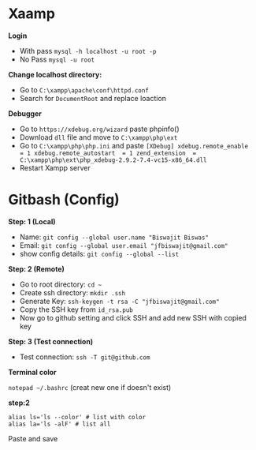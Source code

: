 # Xaamp

**Login**

- With pass `mysql -h localhost -u root -p`
- No Pass `mysql -u root`

**Change localhost directory:**

- Go to `C:\xampp\apache\conf\httpd.conf`
- Search for `DocumentRoot` and replace loaction

**Debugger**
- Go to `https://xdebug.org/wizard` paste phpinfo()
-   Download  `dll` file and move to `C:\xampp\php\ext`
-  Go to `C:\xampp\php\php.ini` and paste  `[XDebug]
xdebug.remote_enable  = 1
xdebug.remote_autostart  = 1
zend_extension  = C:\xampp\php\ext\php_xdebug-2.9.2-7.4-vc15-x86_64.dll`
- Restart Xampp server

# Gitbash (Config)

**Step: 1 (Local)**

- Name: `git config --global user.name "Biswajit Biswas"`
- Email: `git config --global user.email "jfbiswajit@gmail.com"`
- show config details: `git config --global --list`

**Step: 2 (Remote)**

- Go to root directory: `cd ~`
- Create ssh directory: `mkdir .ssh`
- Generate Key: `ssh-keygen -t rsa -C "jfbiswajit@gmail.com"`
- Copy the SSH key from `id_rsa.pub`
- Now go to github setting and click SSH and add new SSH with copied key

**Step: 3 (Test connection)**

- Test connection: `ssh -T git@github.com`


**Terminal color**

`notepad ~/.bashrc` (creat new one if doesn't exist)

**step:2**

    alias ls='ls --color' # list with color
    alias la='ls -alF' # list all

Paste and save


